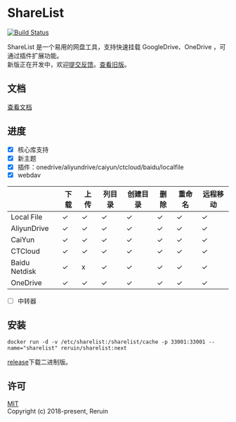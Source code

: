 # ShareList

[![Build Status](https://github.com/reruin/sharelist/actions/workflows/ci.yml/badge.svg)](https://github.com/reruin/sharelist/actions/workflows/ci.yml)

ShareList 是一个易用的网盘工具，支持快速挂载 GoogleDrive、OneDrive ，可通过插件扩展功能。  
新版正在开发中，欢迎[提交反馈](https://github.com/reruin/sharelist/issues/new/choose)。[查看旧版](https://github.com/reruin/sharelist/tree/0.1)。

## 文档
[查看文档](https://reruin.github.io/sharelist/docs/#/zh-cn/)

## 进度
- [x] 核心库支持 
- [x] 新主题 
- [x] 插件：onedrive/aliyundrive/caiyun/ctcloud/baidu/localfile
- [x] webdav

|       | 下载 | 上传 | 列目录 | 创建目录 | 删除 | 重命名 | 远程移动 |
| ----        | ---- | ---- | ---- | ---- | ---- | ---- | ---- |
Local File    |  ✓ | ✓ | ✓ | ✓ | ✓ | ✓ | ✓ |
AliyunDrive   |  ✓ | ✓ | ✓ | ✓ | ✓ | ✓ | ✓ |
CaiYun   |  ✓ | ✓ | ✓ | ✓ | ✓ | ✓ | ✓ |
CTCloud   |  ✓ | ✓ | ✓ | ✓ | ✓ | ✓ | ✓ |
Baidu Netdisk   |  ✓ | x | ✓ | ✓ | ✓ | ✓ | ✓ |
OneDrive   |  ✓ | ✓ | ✓ | ✓ | ✓ | ✓ | ✓ |

- [ ] 中转器


## 安装
```docker
docker run -d -v /etc/sharelist:/sharelist/cache -p 33001:33001 --name="sharelist" reruin/sharelist:next
```

[release](https://github.com/reruin/sharelist/releases)下载二进制版。


## 许可
[MIT](https://opensource.org/licenses/MIT)   
Copyright (c) 2018-present, Reruin
